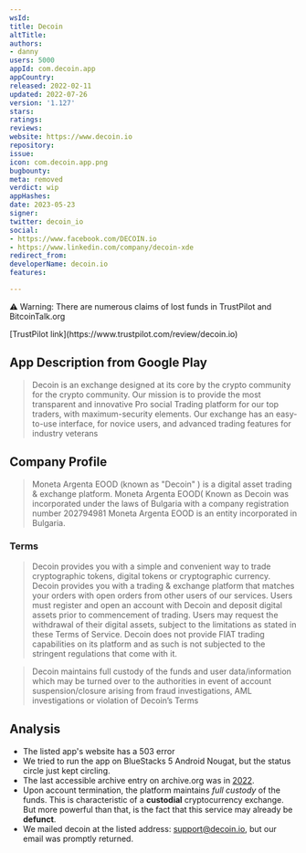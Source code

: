 ```yaml
---
wsId: 
title: Decoin
altTitle: 
authors:
- danny
users: 5000
appId: com.decoin.app
appCountry: 
released: 2022-02-11
updated: 2022-07-26
version: '1.127'
stars: 
ratings: 
reviews: 
website: https://www.decoin.io
repository: 
issue: 
icon: com.decoin.app.png
bugbounty: 
meta: removed
verdict: wip
appHashes: 
date: 2023-05-23
signer: 
twitter: decoin_io
social:
- https://www.facebook.com/DECOIN.io
- https://www.linkedin.com/company/decoin-xde
redirect_from: 
developerName: decoin.io
features: 

---
```


<div class="alertBox">
<div>
<p>⚠️ Warning: There are numerous claims of lost funds in TrustPilot and BitcoinTalk.org</p>
</div>
</div>
[TrustPilot link](https://www.trustpilot.com/review/decoin.io)

## App Description from Google Play 

> Decoin is an exchange designed at its core by the crypto community for the crypto community. Our mission is to provide the most transparent and innovative Pro social Trading platform for our top traders, with maximum-security elements. Our exchange has an easy-to-use interface, for novice users, and advanced trading features for industry veterans

## Company Profile 

> Moneta Argenta EOOD (known as "Decoin" ) is a digital asset trading & exchange platform. Moneta Argenta EOOD( Known as Decoin was incorporated under the laws of Bulgaria with a company registration number 202794981 Moneta Argenta EOOD is an entity incorporated in Bulgaria.

### Terms 

> Decoin provides you with a simple and convenient way to trade cryptographic tokens, digital tokens or cryptographic currency. Decoin provides you with a trading & exchange platform that matches your orders with open orders from other users of our services. Users must register and open an account with Decoin and deposit digital assets prior to commencement of trading. Users may request the withdrawal of their digital assets, subject to the limitations as stated in these Terms of Service. Decoin does not provide FIAT trading capabilities on its platform and as such is not subjected to the stringent regulations that come with it.

> Decoin maintains full custody of the funds and user data/information which may be turned over to the authorities in event of account suspension/closure arising from fraud investigations, AML investigations or violation of Decoin’s Terms

## Analysis 

- The listed app's website has a 503 error 
- We tried to run the app on BlueStacks 5 Android Nougat, but the status circle just kept circling.
- The last accessible archive entry on archive.org was in [2022](https://web.archive.org/web/20220110014511/https://www.decoin.io/en). 
- Upon account termination, the platform maintains *full custody* of the funds. This is characteristic of a **custodial** cryptocurrency exchange. But more powerful than that, is the fact that this service may already be **defunct**.
- We mailed decoin at the listed address: support@decoin.io, but our email was promptly returned.
